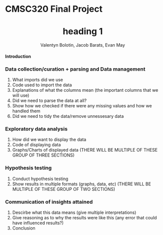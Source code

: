 # CMSC320 Final Project
<div align="center">
  <h1>heading 1</h1>
Valentyn Bolotin, Jacob Barats, Evan May
</div>

#### Introduction

### Data collection/curation + parsing and Data management
1. What imports did we use
2. Code used to import the data
3. Explanations of what the columns mean (the important columns that we will use)
4. Did we need to parse the data at all?
5. Show how we checked if there were any missing values and how we handled them
6. Did we need to tidy the data/remove unnessesary data
### Exploratory data analysis
1. How did we want to display the data
2. Code of displaying data
3. Graphs/Charts of displayed data
(THERE WILL BE MULTIPLE OF THESE GROUP OF THREE SECTIONS)
### Hypothesis testing
1. Conduct hypothesis testing
2. Show results in multiple formats (graphs, data, etc)
(THERE WILL BE MULTIPLE OF THESE GROUP OF TWO SECTIONS)
### Communication of insights attained
1. Descirbe what this data means (give multiple interpretations)
2. Give reasoning as to why the results were like this (any error that could have influenced results?)
3. Conclusion


<!-- ### Markdown

Markdown is a lightweight and easy-to-use syntax for styling your writing. It includes conventions for

```markdown
Syntax highlighted code block

# Header 1
## Header 2
### Header 3

- Bulleted
- List

1. Numbered
2. List

**Bold** and _Italic_ and `Code` text

[Link](url) and ![Image](src)
```

For more details see [Basic writing and formatting syntax](https://docs.github.com/en/github/writing-on-github/getting-started-with-writing-and-formatting-on-github/basic-writing-and-formatting-syntax).

### Jekyll Themes

Your Pages site will use the layout and styles from the Jekyll theme you have selected in your [repository settings](https://github.com/evanamay/CMSC320-Final-Project/settings/pages). The name of this theme is saved in the Jekyll `_config.yml` configuration file.

### Support or Contact

Having trouble with Pages? Check out our [documentation](https://docs.github.com/categories/github-pages-basics/) or [contact support](https://support.github.com/contact) and we’ll help you sort it out. -->
